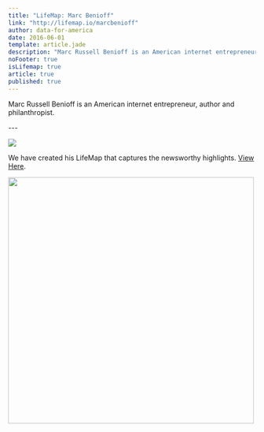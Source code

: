 ```yaml
---
title: "LifeMap: Marc Benioff"
link: "http://lifemap.io/marcbenioff"
author: data-for-america
date: 2016-06-01
template: article.jade
description: "Marc Russell Benioff is an American internet entrepreneur, author and philanthropist."
noFooter: true
isLifemap: true
article: true
published: true
---
```


<p>
  Marc Russell Benioff is an American internet entrepreneur, author and philanthropist.
</p>
---
<p>
<img class="ui medium image" style="margin: 0 auto;" src="http://lifemap.io/img/marcbenioff.gif" />
</p>
<p>
   We have created his LifeMap that captures the newsworthy highlights. <a href="http://lifemap.io/marcbenioff/" target="_blank">View Here</a>.
</p>
<a href="http://lifemap.io/marcbenioff/" target="_blank">
<img class="ui medium image" style="width:500px; margin: 0 auto;" src="/img/lifemap/marcbenioff.jpg" />
</a>
